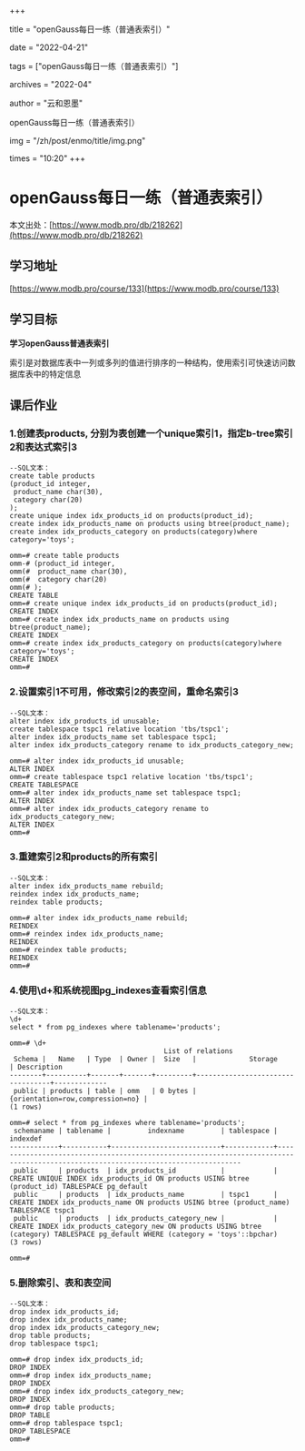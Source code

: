 +++

title = "openGauss每日一练（普通表索引）" 

date = "2022-04-21" 

tags = ["openGauss每日一练（普通表索引）"] 

archives = "2022-04" 

author = "云和恩墨" 

openGauss每日一练（普通表索引）

img = "/zh/post/enmo/title/img.png" 

times = "10:20"
+++

# openGauss每日一练（普通表索引）

本文出处：[https://www.modb.pro/db/218262](https://www.modb.pro/db/218262)

## 学习地址

[https://www.modb.pro/course/133](https://www.modb.pro/course/133)

## 学习目标

**学习openGauss普通表索引**

索引是对数据库表中一列或多列的值进行排序的一种结构，使用索引可快速访问数据库表中的特定信息

## 课后作业

### **1.创建表products, 分别为表创建一个unique索引1，指定b-tree索引2和表达式索引3**

```
--SQL文本：
create table products
(product_id integer,
 product_name char(30),
 category char(20)
);
create unique index idx_products_id on products(product_id);
create index idx_products_name on products using btree(product_name);
create index idx_products_category on products(category)where category='toys';

omm=# create table products
omm-# (product_id integer,
omm(#  product_name char(30),
omm(#  category char(20)
omm(# );
CREATE TABLE
omm=# create unique index idx_products_id on products(product_id);
CREATE INDEX
omm=# create index idx_products_name on products using btree(product_name);
CREATE INDEX
omm=# create index idx_products_category on products(category)where category='toys';
CREATE INDEX
omm=# 

```

### **2.设置索引1不可用，修改索引2的表空间，重命名索引3**

```
--SQL文本：
alter index idx_products_id unusable;
create tablespace tspc1 relative location 'tbs/tspc1';
alter index idx_products_name set tablespace tspc1;
alter index idx_products_category rename to idx_products_category_new;

omm=# alter index idx_products_id unusable;
ALTER INDEX
omm=# create tablespace tspc1 relative location 'tbs/tspc1';
CREATE TABLESPACE
omm=# alter index idx_products_name set tablespace tspc1;
ALTER INDEX
omm=# alter index idx_products_category rename to idx_products_category_new;
ALTER INDEX
omm=# 

```

### **3.重建索引2和products的所有索引**

```
--SQL文本：
alter index idx_products_name rebuild;
reindex index idx_products_name;
reindex table products;

omm=# alter index idx_products_name rebuild;
REINDEX
omm=# reindex index idx_products_name;
REINDEX
omm=# reindex table products;
REINDEX
omm=# 

```

### **4.使用\d+和系统视图pg_indexes查看索引信息**

```
--SQL文本：
\d+
select * from pg_indexes where tablename='products';

omm=# \d+
                                      List of relations
 Schema |   Name   | Type  | Owner |  Size   |             Storage              | Description 
--------+----------+-------+-------+---------+----------------------------------+-------------
 public | products | table | omm   | 0 bytes | {orientation=row,compression=no} | 
(1 rows)

omm=# select * from pg_indexes where tablename='products';
 schemaname | tablename |         indexname         | tablespace |                                                             indexdef                                                              
------------+-----------+---------------------------+------------+-----------------------------------------------------------------------------------------------------------------------------------
 public     | products  | idx_products_id           |            | CREATE UNIQUE INDEX idx_products_id ON products USING btree (product_id) TABLESPACE pg_default
 public     | products  | idx_products_name         | tspc1      | CREATE INDEX idx_products_name ON products USING btree (product_name) TABLESPACE tspc1
 public     | products  | idx_products_category_new |            | CREATE INDEX idx_products_category_new ON products USING btree (category) TABLESPACE pg_default WHERE (category = 'toys'::bpchar)
(3 rows)

omm=# 

```

### **5.删除索引、表和表空间**

```
--SQL文本：
drop index idx_products_id;
drop index idx_products_name;
drop index idx_products_category_new;
drop table products;
drop tablespace tspc1;

omm=# drop index idx_products_id;
DROP INDEX
omm=# drop index idx_products_name;
DROP INDEX
omm=# drop index idx_products_category_new;
DROP INDEX
omm=# drop table products;
DROP TABLE
omm=# drop tablespace tspc1;
DROP TABLESPACE
omm=# 

```
